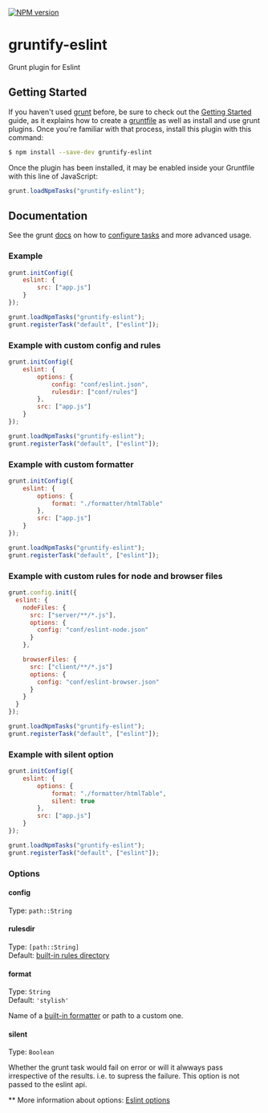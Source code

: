 [![NPM version](https://badge.fury.io/js/gruntify-eslint.svg)](http://badge.fury.io/js/gruntify-eslint)

gruntify-eslint
====================

Grunt plugin for Eslint

## Getting Started

If you haven't used [grunt][] before, be sure to check out the [Getting Started][] guide, as it explains how to create a [gruntfile][Getting Started] as well as install and use grunt plugins. Once you're familiar with that process, install this plugin with this command:

```bash
$ npm install --save-dev gruntify-eslint
```

Once the plugin has been installed, it may be enabled inside your Gruntfile with this line of JavaScript:

```js
grunt.loadNpmTasks("gruntify-eslint");
```

[grunt]: http://gruntjs.com
[Getting Started]: https://github.com/gruntjs/grunt/wiki/Getting-started


## Documentation

See the grunt [docs](https://github.com/gruntjs/grunt/wiki) on how to [configure tasks](https://github.com/gruntjs/grunt/wiki/Configuring-tasks) and more advanced usage.

### Example

```js
grunt.initConfig({
	eslint: {					
		src: ["app.js"]
	}
});

grunt.loadNpmTasks("gruntify-eslint");
grunt.registerTask("default", ["eslint"]);
```

### Example with custom config and rules

```js
grunt.initConfig({
	eslint: {					
		options: {
			config: "conf/eslint.json",	
			rulesdir: ["conf/rules"]		
		},
		src: ["app.js"]
	}
});

grunt.loadNpmTasks("gruntify-eslint");
grunt.registerTask("default", ["eslint"]);
```

### Example with custom formatter

```js
grunt.initConfig({
	eslint: {						
		options: {
			format: "./formatter/htmlTable"
		},
		src: ["app.js"]		
	}
});

grunt.loadNpmTasks("gruntify-eslint");
grunt.registerTask("default", ["eslint"]);
```

### Example with custom rules for node and browser files

```js
grunt.config.init({
  eslint: {
    nodeFiles: {
      src: ["server/**/*.js"],
      options: {
        config: "conf/eslint-node.json"
      }
    },

    browserFiles: {
      src: ["client/**/*.js"]
      options: {
        config: "conf/eslint-browser.json"
      }
    }
  }
});

grunt.loadNpmTasks("gruntify-eslint");
grunt.registerTask("default", ["eslint"]);
```

### Example with silent option

```js
grunt.initConfig({
	eslint: {						
		options: {
			format: "./formatter/htmlTable",
			silent: true
		},
		src: ["app.js"]		
	}
});

grunt.loadNpmTasks("gruntify-eslint");
grunt.registerTask("default", ["eslint"]);
```

  
### Options

#### config

Type: `path::String`  

#### rulesdir

Type: `[path::String]`  
Default: [built-in rules directory](https://github.com/nzakas/eslint/tree/master/lib/rules)

#### format

Type: `String`  
Default: `'stylish'`

Name of a [built-in formatter](https://github.com/nzakas/eslint/tree/master/lib/formatters) or path to a custom one.

#### silent

Type: `Boolean`

Whether the grunt task would fail on error or will it alwways pass irrespective of the results.
i.e. to supress the failure.
This option is not passed to the eslint api.

** More information about options: [Eslint options]

[Eslint options]: https://github.com/eslint/eslint/tree/master/docs/command-line-interface#options
